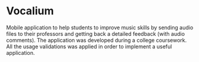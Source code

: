 # Vocalium
Mobile application to help students to improve music skills by sending audio files to their professors and getting back a detailed feedback (with audio comments). The application was developed during a college coursework. All the usage validations was applied in order to implement a useful application.
